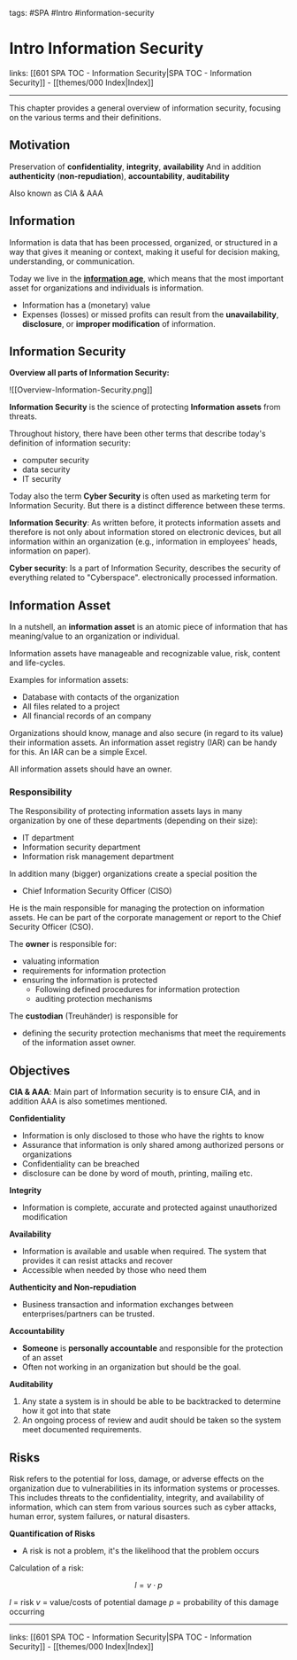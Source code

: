tags: #SPA #Intro #information-security 
 
# Intro Information Security

links: [[601 SPA TOC - Information Security|SPA TOC - Information Security]] - [[themes/000 Index|Index]]

---

This chapter provides a general overview of information security, focusing on the various terms and their definitions.

## Motivation

Preservation of **confidentiality**, **integrity**, **availability**
And in addition **authenticity** (**non-repudiation**), **accountability**, **auditability**

Also known as CIA & AAA

## Information

Information is data that has been processed, organized, or structured in a way that gives it meaning or context, making it useful for decision making, understanding, or communication.

Today we live in the [**information age**](https://en.wikipedia.org/wiki/Information_Age), which means that the most important asset for organizations and individuals is information.
- Information has a (monetary) value
- Expenses (losses) or missed profits can result from the **unavailability**, **disclosure**, or **improper modification** of information.

## Information Security

**Overview all parts of Information Security:**

![[Overview-Information-Security.png]]


**Information Security** is the science of protecting **Information assets** from threats.

Throughout history, there have been other terms that describe today's definition of information security:

- computer security
- data security
- IT security

Today also the term **Cyber Security** is often used as marketing term for Information Security. But there is a distinct difference between these terms.

**Information Security**: As written before, it protects information assets and therefore is not only about information stored on electronic devices, but all information within an organization (e.g., information in employees' heads, information on paper).

**Cyber security**: Is a part of Information Security, describes the security of everything related to "Cyberspace". electronically processed information.

## Information Asset

In a nutshell, an **information asset** is an atomic piece of information that has meaning/value to an organization or individual.

Information assets have manageable and recognizable value, risk, content and life-cycles.

Examples for information assets:

- Database with contacts of the organization
- All files related to a project
- All financial records of an company

Organizations should know, manage and also secure (in regard to its value) their information assets. An information asset registry (IAR) can be handy for this. An IAR can be a simple Excel.

All information assets should have an owner. 

### Responsibility

The Responsibility of protecting information assets lays in many organization by one of these departments (depending on their size):

- IT department
- Information security department
- Information risk management department

In addition many (bigger) organizations create a special position the

- Chief Information Security Officer (CISO)

He is the main responsible for managing the protection on information assets. He can be part of the corporate management or report to the Chief Security Officer (CSO).

The **owner** is responsible for:

- valuating information
- requirements for information protection
- ensuring the information is protected
	- Following defined procedures for information protection
	- auditing protection mechanisms

The **custodian** (Treuhänder) is responsible for

- defining the security protection mechanisms that meet the requirements of the information asset owner.

## Objectives

**CIA & AAA**: Main part of Information security is to ensure CIA, and in addition AAA is also sometimes mentioned.

**Confidentiality**

- Information is only disclosed to those who have the rights to know
- Assurance that information is only shared among authorized persons or organizations
- Confidentiality can be breached 
- disclosure can be done by word of mouth, printing, mailing etc.

**Integrity**

- Information is complete, accurate and protected against unauthorized modification

**Availability**

- Information is available and usable when required. The system that provides it can resist attacks and recover
- Accessible when needed by those who need them

**Authenticity and Non-repudiation**

- Business transaction and information exchanges between enterprises/partners can be trusted.

**Accountability**

- **Someone** is **personally accountable** and responsible for the protection of an asset
- Often not working in an organization but should be the goal.

**Auditability**

1. Any state a system is in should be able to be backtracked to determine how it got into that state
2. An ongoing process of review and audit should be taken so the system meet documented requirements.

## Risks

Risk refers to the potential for loss, damage, or adverse effects on the organization due to vulnerabilities in its information systems or processes. This includes threats to the confidentiality, integrity, and availability of information, which can stem from various sources such as cyber attacks, human error, system failures, or natural disasters.

**Quantification of Risks**

- A risk is not a problem, it's the likelihood that the problem occurs

Calculation of a risk:

$$l = v \cdot p$$

$l$ = risk
$v$ = value/costs of potential damage
$p$ = probability of this damage occurring

---
links: [[601 SPA TOC - Information Security|SPA TOC - Information Security]] - [[themes/000 Index|Index]]